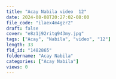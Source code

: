 ```yaml
---
title: "Acay Nabila video  12"
date: 2024-08-08T20:27:02-08:00
file_code: "ilaex4m4gzr2"
draft: false
cover: "e8z1j92ritg943my.jpg"
tags: ["Acay", "Nabila", "video", "12"]
length: 33
fld_id: "1482865"
foldername: "Acay Nabila"
categories: ["Acay Nabila"]
views: 0
---
```

